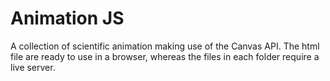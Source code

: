 # Animation JS

A collection of scientific animation making use of the Canvas API.
The html file are ready to use in a browser, whereas the files in each folder require a live server.
